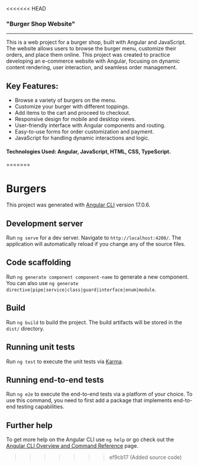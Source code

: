 <<<<<<< HEAD
### "Burger Shop Website"

---

This is a web project for a burger shop, built with Angular and JavaScript. The website allows users to browse the burger menu, customize their orders, and place them online. This project was created to practice developing an e-commerce website with Angular, focusing on dynamic content rendering, user interaction, and seamless order management.

## Key Features:

- Browse a variety of burgers on the menu.
- Customize your burger with different toppings.
- Add items to the cart and proceed to checkout.
- Responsive design for mobile and desktop views.
- User-friendly interface with Angular components and routing.
- Easy-to-use forms for order customization and payment.
- JavaScript for handling dynamic interactions and logic.

#### Technologies Used: Angular, JavaScript, HTML, CSS, TypeScript.
=======
# Burgers

This project was generated with [Angular CLI](https://github.com/angular/angular-cli) version 17.0.6.

## Development server

Run `ng serve` for a dev server. Navigate to `http://localhost:4200/`. The application will automatically reload if you change any of the source files.

## Code scaffolding

Run `ng generate component component-name` to generate a new component. You can also use `ng generate directive|pipe|service|class|guard|interface|enum|module`.

## Build

Run `ng build` to build the project. The build artifacts will be stored in the `dist/` directory.

## Running unit tests

Run `ng test` to execute the unit tests via [Karma](https://karma-runner.github.io).

## Running end-to-end tests

Run `ng e2e` to execute the end-to-end tests via a platform of your choice. To use this command, you need to first add a package that implements end-to-end testing capabilities.

## Further help

To get more help on the Angular CLI use `ng help` or go check out the [Angular CLI Overview and Command Reference](https://angular.io/cli) page.
>>>>>>> ef9cb17 (Added source code)
